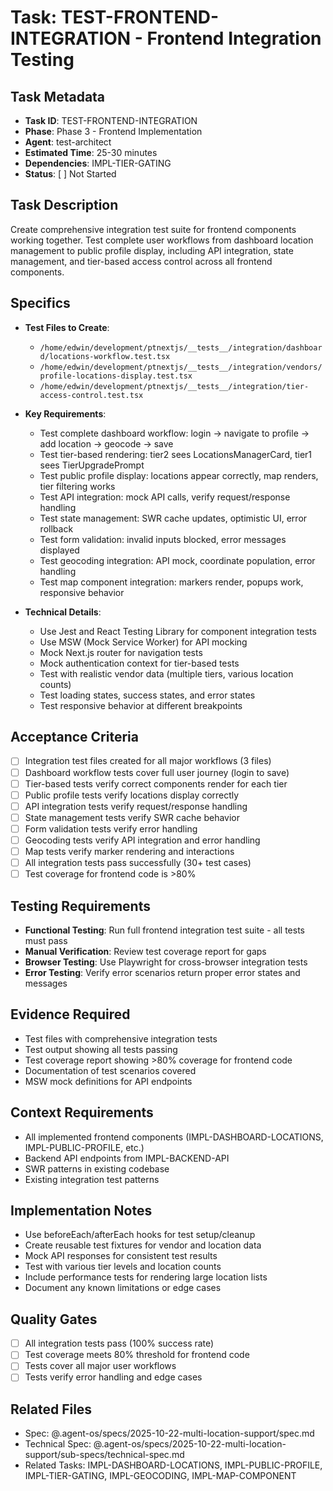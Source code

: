 # Task: TEST-FRONTEND-INTEGRATION - Frontend Integration Testing

## Task Metadata
- **Task ID**: TEST-FRONTEND-INTEGRATION
- **Phase**: Phase 3 - Frontend Implementation
- **Agent**: test-architect
- **Estimated Time**: 25-30 minutes
- **Dependencies**: IMPL-TIER-GATING
- **Status**: [ ] Not Started

## Task Description
Create comprehensive integration test suite for frontend components working together. Test complete user workflows from dashboard location management to public profile display, including API integration, state management, and tier-based access control across all frontend components.

## Specifics
- **Test Files to Create**:
  - `/home/edwin/development/ptnextjs/__tests__/integration/dashboard/locations-workflow.test.tsx`
  - `/home/edwin/development/ptnextjs/__tests__/integration/vendors/profile-locations-display.test.tsx`
  - `/home/edwin/development/ptnextjs/__tests__/integration/tier-access-control.test.tsx`

- **Key Requirements**:
  - Test complete dashboard workflow: login → navigate to profile → add location → geocode → save
  - Test tier-based rendering: tier2 sees LocationsManagerCard, tier1 sees TierUpgradePrompt
  - Test public profile display: locations appear correctly, map renders, tier filtering works
  - Test API integration: mock API calls, verify request/response handling
  - Test state management: SWR cache updates, optimistic UI, error rollback
  - Test form validation: invalid inputs blocked, error messages displayed
  - Test geocoding integration: API mock, coordinate population, error handling
  - Test map component integration: markers render, popups work, responsive behavior

- **Technical Details**:
  - Use Jest and React Testing Library for component integration tests
  - Use MSW (Mock Service Worker) for API mocking
  - Mock Next.js router for navigation tests
  - Mock authentication context for tier-based tests
  - Test with realistic vendor data (multiple tiers, various location counts)
  - Test loading states, success states, and error states
  - Test responsive behavior at different breakpoints

## Acceptance Criteria
- [ ] Integration test files created for all major workflows (3 files)
- [ ] Dashboard workflow tests cover full user journey (login to save)
- [ ] Tier-based tests verify correct components render for each tier
- [ ] Public profile tests verify locations display correctly
- [ ] API integration tests verify request/response handling
- [ ] State management tests verify SWR cache behavior
- [ ] Form validation tests verify error handling
- [ ] Geocoding tests verify API integration and error handling
- [ ] Map tests verify marker rendering and interactions
- [ ] All integration tests pass successfully (30+ test cases)
- [ ] Test coverage for frontend code is >80%

## Testing Requirements
- **Functional Testing**: Run full frontend integration test suite - all tests must pass
- **Manual Verification**: Review test coverage report for gaps
- **Browser Testing**: Use Playwright for cross-browser integration tests
- **Error Testing**: Verify error scenarios return proper error states and messages

## Evidence Required
- Test files with comprehensive integration tests
- Test output showing all tests passing
- Test coverage report showing >80% coverage for frontend code
- Documentation of test scenarios covered
- MSW mock definitions for API endpoints

## Context Requirements
- All implemented frontend components (IMPL-DASHBOARD-LOCATIONS, IMPL-PUBLIC-PROFILE, etc.)
- Backend API endpoints from IMPL-BACKEND-API
- SWR patterns in existing codebase
- Existing integration test patterns

## Implementation Notes
- Use beforeEach/afterEach hooks for test setup/cleanup
- Create reusable test fixtures for vendor and location data
- Mock API responses for consistent test results
- Test with various tier levels and location counts
- Include performance tests for rendering large location lists
- Document any known limitations or edge cases

## Quality Gates
- [ ] All integration tests pass (100% success rate)
- [ ] Test coverage meets 80% threshold for frontend code
- [ ] Tests cover all major user workflows
- [ ] Tests verify error handling and edge cases

## Related Files
- Spec: @.agent-os/specs/2025-10-22-multi-location-support/spec.md
- Technical Spec: @.agent-os/specs/2025-10-22-multi-location-support/sub-specs/technical-spec.md
- Related Tasks: IMPL-DASHBOARD-LOCATIONS, IMPL-PUBLIC-PROFILE, IMPL-TIER-GATING, IMPL-GEOCODING, IMPL-MAP-COMPONENT
